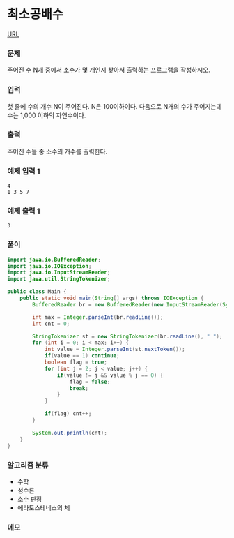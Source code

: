최소공배수
=============
[URL](https://www.acmicpc.net/problem/1978)

### 문제
주어진 수 N개 중에서 소수가 몇 개인지 찾아서 출력하는 프로그램을 작성하시오.

### 입력
첫 줄에 수의 개수 N이 주어진다. N은 100이하이다. 다음으로 N개의 수가 주어지는데 수는 1,000 이하의 자연수이다.

### 출력
주어진 수들 중 소수의 개수를 출력한다.

### 예제 입력 1
```
4
1 3 5 7
```

### 예제 출력 1
```
3
```

### 풀이
```java
import java.io.BufferedReader;
import java.io.IOException;
import java.io.InputStreamReader;
import java.util.StringTokenizer;

public class Main {
    public static void main(String[] args) throws IOException {
        BufferedReader br = new BufferedReader(new InputStreamReader(System.in));

        int max = Integer.parseInt(br.readLine());
        int cnt = 0;

        StringTokenizer st = new StringTokenizer(br.readLine(), " ");
        for (int i = 0; i < max; i++) {
            int value = Integer.parseInt(st.nextToken());
            if(value == 1) continue;
            boolean flag = true;
            for (int j = 2; j < value; j++) {
                if(value != j && value % j == 0) {
                    flag = false;
                    break;
                }
            }

            if(flag) cnt++;
        }

        System.out.println(cnt);
    }
}
```

### 알고리즘 분류 
- 수학
- 정수론
- 소수 판정
- 에라토스테네스의 체

### 메모
